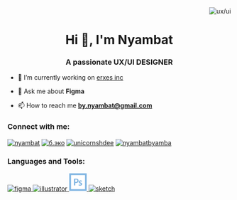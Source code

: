 <img align="right" alt="ux/ui" widht="400"  src="https://miro.medium.com/max/1190/1*EQ6aRolkuynVKW8ZSGre6g.gif">
<br>
<h1 align="center">Hi 👋, I'm Nyambat</h1>
<h3 align="center">A passionate UX/UI DESIGNER</h3>

- 🔭 I’m currently working on [erxes inc](https://erxes.io/)

- 💬 Ask me about **Figma**

- 📫 How to reach me **by.nyambat@gmail.com**

<h3 align="left">Connect with me:</h3>
<p align="left">
<a href="https://linkedin.com/in/nyambat" target="blank"><img align="center" src="https://raw.githubusercontent.com/rahuldkjain/github-profile-readme-generator/master/src/images/icons/Social/linked-in-alt.svg" alt="nyambat" height="30" width="40" /></a>
<a href="https://fb.com/б.эко" target="blank"><img align="center" src="https://raw.githubusercontent.com/rahuldkjain/github-profile-readme-generator/master/src/images/icons/Social/facebook.svg" alt="б.эко" height="30" width="40" /></a>
<a href="https://instagram.com/unicornshdee" target="blank"><img align="center" src="https://raw.githubusercontent.com/rahuldkjain/github-profile-readme-generator/master/src/images/icons/Social/instagram.svg" alt="unicornshdee" height="30" width="40" /></a>
<a href="https://www.behance.net/nyambatbyamba" target="blank"><img align="center" src="https://raw.githubusercontent.com/rahuldkjain/github-profile-readme-generator/master/src/images/icons/Social/behance.svg" alt="nyambatbyamba" height="30" width="40" /></a>
</p>

<h3 align="left">Languages and Tools:</h3>
<p align="left"> <a href="https://www.figma.com/" target="_blank" rel="noreferrer"> <img src="https://www.vectorlogo.zone/logos/figma/figma-icon.svg" alt="figma" width="40" height="40"/> </a> <a href="https://www.adobe.com/in/products/illustrator.html" target="_blank" rel="noreferrer"> <img src="https://www.vectorlogo.zone/logos/adobe_illustrator/adobe_illustrator-icon.svg" alt="illustrator" width="40" height="40"/> </a> <a href="https://www.photoshop.com/en" target="_blank" rel="noreferrer"> <img src="https://raw.githubusercontent.com/devicons/devicon/master/icons/photoshop/photoshop-line.svg" alt="photoshop" width="40" height="40"/> </a> <a href="https://www.sketch.com/" target="_blank" rel="noreferrer"> <img src="https://www.vectorlogo.zone/logos/sketchapp/sketchapp-icon.svg" alt="sketch" width="40" height="40"/> </a> </p>
